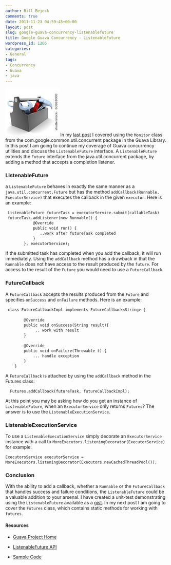```yaml
---
author: Bill Bejeck
comments: true
date: 2011-11-23 04:59:45+00:00
layout: post
slug: google-guava-concurrency-listenablefuture
title: Google Guava Concurrency - ListenableFuture
wordpress_id: 1206
categories:
- General
tags:
- Concurrency
- Guava
- java
---
```


<img class="left" src="../assets/images/toolbox.jpg" /> In my [last post](http://codingjunkie.net/google-guava-synchronization-with-monitor) I covered using the `Monitor` class from the com.google.common.util.concurrent package in the Guava Library.  In this post I am going to continue my coverage of Guava concurrency utilities and discuss the `ListenableFuture` interface. A `ListenableFuture` extends the `Future` interface from the java.util.concurrent package, by adding a method that accepts a completion listener. 
<!--more-->

### ListenableFuture


a `ListenableFuture` behaves in exactly the same manner as a `java.util.concurrent.Future` but has the method `addCallback(Runnable, ExecutorService)` that executes the callback in the given `executor`.  Here is an example:

    
    
     ListenableFuture futureTask = executorService.submit(callableTask)
     futureTask.addListener(new Runnable() {
                @Override
                public void run() {
                   ..work after futureTask completed
                }
            }, executorService);
    


If the submitted task has completed when you add the callback, it will run immediately.  Using the `addCallback` method has a drawback in that the `Runnable` does not have access to the result produced by the `future`.   For access to the result of the `Future` you would need to use a `FutureCallback`.


### FutureCallback


A `FutureCallback` accepts the results produced from the `Future` and specifies `onSuccess` and `onFailure` methods.   Here is an example:

    
    
     class FutureCallbackImpl implements FutureCallback<String> {
    
            @Override
            public void onSuccess(String result){
                 .. work with result
            }
    
            @Override
            public void onFailure(Throwable t) {
                ... handle exception
            }
        }
    


A `FutureCallback` is attached by using the `addCallback` method in the Futures class:

    
    
      Futures.addCallback(futureTask, futureCallbackImpl);
    


At this point you may be asking how do you get an instance of `ListenableFuture`, when an `ExecutorService` only returns `Futures`?  The answer is to use the `ListenableExecutionService`.


### ListenableExecutionService


To use a `ListenableExecutionService` simply decorate an `ExecutorService` instance with a call to `MoreExecutors.listeningDecorator(ExecutorService)` for example:

    
    
    ExecutorsService executorService = MoreExecutors.listeningDecorator(Executors.newCachedThreadPool());
    




### Conclusion


With the ability to add a callback, whether a `Runnable` or the `FutureCallback` that handles success and failure conditions, the `ListenableFuture` could be a valuable addition to your arsenal.  I have created a unit-test demonstrating using the `ListenableFuture` available as a [gist](https://gist.github.com/1387892).  In my next post I am going to cover the `Futures` class, which  contains static methods for working with `futures`.


#### Resources






  * [Guava Project Home](http://code.google.com/p/guava-libraries/)


  * [ListenableFuture API](http://docs.guava-libraries.googlecode.com/git-history/v10.0.1/javadoc/com/google/common/util/concurrent/ListenableFuture.html)


  * [Sample Code](https://gist.github.com/1387892)


